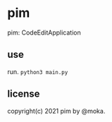 # pim
pim: CodeEditApplication

## use
run. <code>python3 main.py</code><br>


## license
copyright(c) 2021 pim by @moka.
